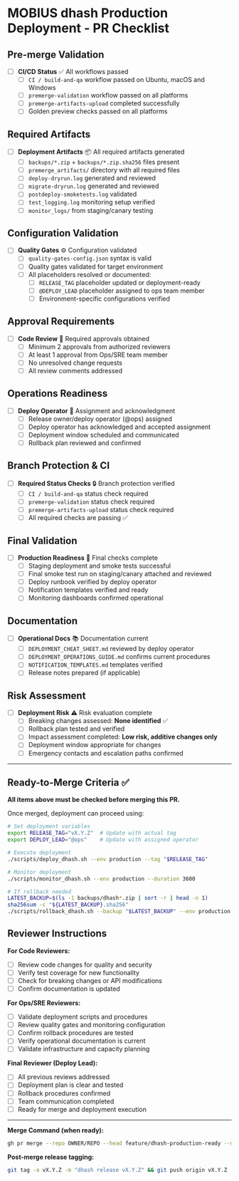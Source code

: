 # MOBIUS dhash Production Deployment - PR Checklist

## Pre-merge Validation
- [ ] **CI/CD Status** ✅ All workflows passed
  - [ ] `CI / build-and-qa` workflow passed on Ubuntu, macOS and Windows  
  - [ ] `premerge-validation` workflow passed on all platforms
  - [ ] `premerge-artifacts-upload` completed successfully
  - [ ] Golden preview checks passed on all platforms

## Required Artifacts 
- [ ] **Deployment Artifacts** 📦 All required artifacts generated
  - [ ] `backups/*.zip` + `backups/*.zip.sha256` files present
  - [ ] `premerge_artifacts/` directory with all required files
  - [ ] `deploy-dryrun.log` generated and reviewed  
  - [ ] `migrate-dryrun.log` generated and reviewed
  - [ ] `postdeploy-smoketests.log` validated
  - [ ] `test_logging.log` monitoring setup verified
  - [ ] `monitor_logs/` from staging/canary testing

## Configuration Validation
- [ ] **Quality Gates** ⚙️ Configuration validated
  - [ ] `quality-gates-config.json` syntax is valid
  - [ ] Quality gates validated for target environment
  - [ ] All placeholders resolved or documented:
    - [ ] `RELEASE_TAG` placeholder updated or deployment-ready
    - [ ] `@DEPLOY_LEAD` placeholder assigned to ops team member
    - [ ] Environment-specific configurations verified

## Approval Requirements  
- [ ] **Code Review** 👥 Required approvals obtained
  - [ ] Minimum 2 approvals from authorized reviewers
  - [ ] At least 1 approval from Ops/SRE team member
  - [ ] No unresolved change requests
  - [ ] All review comments addressed

## Operations Readiness
- [ ] **Deploy Operator** 👤 Assignment and acknowledgment  
  - [ ] Release owner/deploy operator (@ops) assigned  
  - [ ] Deploy operator has acknowledged and accepted assignment
  - [ ] Deployment window scheduled and communicated
  - [ ] Rollback plan reviewed and confirmed

## Branch Protection & CI
- [ ] **Required Status Checks** 🔒 Branch protection verified
  - [ ] `CI / build-and-qa` status check required
  - [ ] `premerge-validation` status check required  
  - [ ] `premerge-artifacts-upload` status check required
  - [ ] All required checks are passing ✅

## Final Validation
- [ ] **Production Readiness** 🚀 Final checks complete
  - [ ] Staging deployment and smoke tests successful
  - [ ] Final smoke test run on staging/canary attached and reviewed
  - [ ] Deploy runbook verified by deploy operator
  - [ ] Notification templates verified and ready
  - [ ] Monitoring dashboards confirmed operational

## Documentation
- [ ] **Operational Docs** 📚 Documentation current
  - [ ] `DEPLOYMENT_CHEAT_SHEET.md` reviewed by deploy operator
  - [ ] `DEPLOYMENT_OPERATIONS_GUIDE.md` confirms current procedures  
  - [ ] `NOTIFICATION_TEMPLATES.md` templates verified
  - [ ] Release notes prepared (if applicable)

## Risk Assessment
- [ ] **Deployment Risk** ⚠️ Risk evaluation complete  
  - [ ] Breaking changes assessed: **None identified** ✅
  - [ ] Rollback plan tested and verified
  - [ ] Impact assessment completed: **Low risk, additive changes only**
  - [ ] Deployment window appropriate for changes
  - [ ] Emergency contacts and escalation paths confirmed

---

## Ready-to-Merge Criteria ✅

**All items above must be checked before merging this PR.**

Once merged, deployment can proceed using:

```bash
# Set deployment variables
export RELEASE_TAG="vX.Y.Z"  # Update with actual tag
export DEPLOY_LEAD="@ops"    # Update with assigned operator

# Execute deployment
./scripts/deploy_dhash.sh --env production --tag "$RELEASE_TAG"

# Monitor deployment  
./scripts/monitor_dhash.sh --env production --duration 3600

# If rollback needed
LATEST_BACKUP=$(ls -1 backups/dhash*.zip | sort -r | head -n 1)
sha256sum -c "${LATEST_BACKUP}.sha256"  
./scripts/rollback_dhash.sh --backup "$LATEST_BACKUP" --env production
```

## Reviewer Instructions

**For Code Reviewers:**
- [ ] Review code changes for quality and security
- [ ] Verify test coverage for new functionality  
- [ ] Check for breaking changes or API modifications
- [ ] Confirm documentation is updated

**For Ops/SRE Reviewers:**
- [ ] Validate deployment scripts and procedures
- [ ] Review quality gates and monitoring configuration
- [ ] Confirm rollback procedures are tested
- [ ] Verify operational documentation is current
- [ ] Validate infrastructure and capacity planning

**Final Reviewer (Deploy Lead):**
- [ ] All previous reviews addressed
- [ ] Deployment plan is clear and tested
- [ ] Rollback procedures confirmed
- [ ] Team communication completed
- [ ] Ready for merge and deployment execution

---

**Merge Command (when ready):**
```bash
gh pr merge --repo OWNER/REPO --head feature/dhash-production-ready --merge-method rebase --delete-branch
```

**Post-merge release tagging:**
```bash
git tag -a vX.Y.Z -m "dhash release vX.Y.Z" && git push origin vX.Y.Z
```